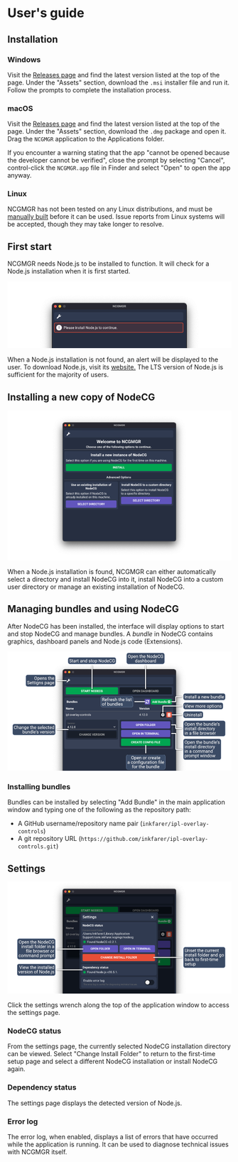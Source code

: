 # User's guide

## Installation

### Windows

Visit the [Releases page](https://github.com/IPLSplatoon/NCGMGR/releases) and find the latest version listed at the top
of the page. Under the "Assets" section, download the `.msi` installer file and run it. Follow the prompts to complete the installation process.

### macOS

Visit the [Releases page](https://github.com/IPLSplatoon/NCGMGR/releases) and find the latest version listed at the top
of the page. Under the "Assets" section, download the `.dmg` package and open it. Drag the `NCGMGR` application to the Applications folder.

If you encounter a warning stating that the app "cannot be opened because the developer cannot be verified", close the
prompt by selecting "Cancel", control-click the `NCGMGR.app` file in Finder and select "Open" to open the app anyway.

### Linux

NCGMGR has not been tested on any Linux distributions, and must be [manually built](/development/#building-and-running-ncgmgr) before it can be used.
Issue reports from Linux systems will be accepted, though they may take longer to resolve.

## First start

NCGMGR needs Node.js to be installed to function. It will check for a Node.js installation when it is first started.

![Message displayed when Node.js is missing](img/missing-nodejs-warning.png)

When a Node.js installation is not found, an alert will be displayed to the user. To download Node.js, visit its [website.](https://nodejs.dev/)
The LTS version of Node.js is sufficient for the majority of users.

## Installing a new copy of NodeCG

![The application after it is first started](img/first-install.png)

When a Node.js installation is found, NCGMGR can either automatically select a directory and install NodeCG into it, 
install NodeCG into a custom user directory or manage an existing installation of NodeCG.

## Managing bundles and using NodeCG

After NodeCG has been installed, the interface will display options to start and stop NodeCG and manage bundles. 
A *bundle* in NodeCG contains graphics, dashboard panels and Node.js code (Extensions).

![The main application interface](img/main-view.png)

### Installing bundles

Bundles can be installed by selecting "Add Bundle" in the main application window and typing one of the following as the
repository path:

- A GitHub username/repository name pair (`inkfarer/ipl-overlay-controls`)
- A git repository URL (`https://github.com/inkfarer/ipl-overlay-controls.git`)

## Settings

![The application settings window](img/settings.png)

Click the settings wrench along the top of the application window to access the settings page.

### NodeCG status

From the settings page, the currently selected NodeCG installation directory can be viewed. 
Select "Change Install Folder" to return to the first-time setup page and select a different NodeCG installation or 
install NodeCG again.

### Dependency status

The settings page displays the detected version of Node.js.

### Error log

The error log, when enabled, displays a list of errors that have occurred while the application is running. It can be 
used to diagnose technical issues with NCGMGR itself.
